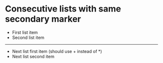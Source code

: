 # Consecutive lists with same secondary marker

* First list item
* Second list item

---

* Next list first item (should use + instead of *)
* Next list second item
